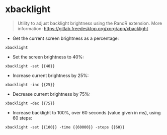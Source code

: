 # xbacklight

> Utility to adjust backlight brightness using the RandR extension.
> More information: <https://gitlab.freedesktop.org/xorg/app/xbacklight>

- Get the current screen brightness as a percentage:

`xbacklight`

- Set the screen brightness to 40%:

`xbacklight -set {{40}}`

- Increase current brightness by 25%:

`xbacklight -inc {{25}}`

- Decrease current brightness by 75%:

`xbacklight -dec {{75}}`

- Increase backlight to 100%, over 60 seconds (value given in ms), using 60 steps:

`xbacklight -set {{100}} -time {{60000}} -steps {{60}}`
